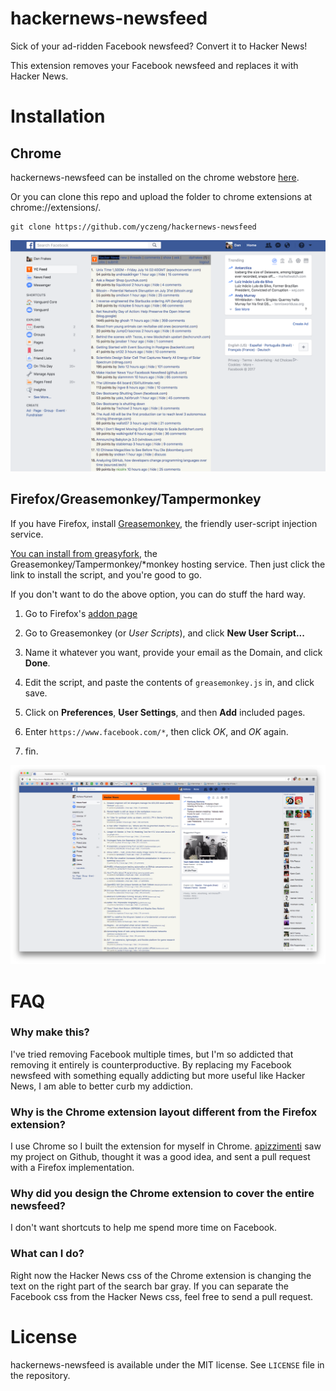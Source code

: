 # hackernews-newsfeed
Sick of your ad-ridden Facebook newsfeed? Convert it to Hacker News!

This extension removes your Facebook newsfeed and replaces it with Hacker News.

# Installation
## Chrome
hackernews-newsfeed can be installed on the chrome webstore [here](https://chrome.google.com/webstore/detail/convert-facebook-newsfeed/edcoflgjlemkndaenboobeccnnlnondj).

Or you can clone this repo and upload the folder to chrome extensions at chrome://extensions/.
```
git clone https://github.com/yczeng/hackernews-newsfeed
```
![chrome](images/preview.png)

## Firefox/Greasemonkey/Tampermonkey
If you have Firefox, install [Greasemonkey](https://addons.mozilla.org/en-US/firefox/addon/greasemonkey/),
the friendly user-script injection service. 

[You can install from greasyfork](https://greasyfork.org/en/scripts/31209-hackernews-feed), the
Greasemonkey/Tampermonkey/*monkey hosting service. Then just click the link to install the script,
and you're good to go.

If you don't want to do the above option, you can do stuff the hard way. 

1. Go to Firefox's [addon page](about:addons)

2. Go to Greasemonkey (or *User Scripts*), and click **New User Script...**

3. Name it whatever you want, provide your email as the Domain, and click **Done**.

4. Edit the script, and paste the contents of `greasemonkey.js` in, and click save.

5. Click on **Preferences**, **User Settings**, and then **Add** included pages.

6. Enter `https://www.facebook.com/*`, then click *OK*, and *OK* again.

7. fin.

![firefox](images/firefox.png)

# FAQ
### Why make this?
I've tried removing Facebook multiple times, but I'm so addicted that removing it entirely is counterproductive. By replacing my Facebook newsfeed with something equally addicting but more useful like Hacker News, I am able to better curb my addiction.

### Why is the Chrome extension layout different from the Firefox extension?
I use Chrome so I built the extension for myself in Chrome. [apizzimenti](https://github.com/apizzimenti) saw my project on Github, thought it was a good idea, and sent a pull request with a Firefox implementation.

### Why did you design the Chrome extension to cover the entire newsfeed?
I don't want shortcuts to help me spend more time on Facebook.

### What can I do?
Right now the Hacker News css of the Chrome extension is changing the text on the right part of the search bar gray. If you can separate the Facebook css from the Hacker News css, feel free to send a pull request.

# License
hackernews-newsfeed is available under the MIT license. See `LICENSE` file in the repository.
